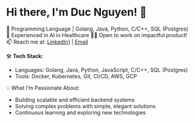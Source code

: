 
<!--
**nguyenbanhducA1K51/nguyenbanhducA1K51** is a ✨ _special_ ✨ repository because its `README.md` (this file) appears on your GitHub profile.

Here are some ideas to get you started:

- 🔭 I’m currently working on ...
- 🌱 I’m currently learning ...
- 👯 I’m looking to collaborate on ...
- 🤔 I’m looking for help with ...
- 💬 Ask me about ...
- 📫 How to reach me: ...
- 😄 Pronouns: ...
- ⚡ Fun fact: ...
-->
# Hi there, I'm Duc Nguyen! 👋

🚀 Programming Language | Golang, Java, Python, C/C++, SQL (Postgres)   
🌱 Experienced in AI in Healthcare 
👨‍💻 Open to work on impactful product!  
📫 Reach me at: [LinkedIn](https://www.linkedin.com/in/duc-nguyen-a505aa20a/)] | [Email](ducnguyen.wings@gmail.com)  

🛠️ **Tech Stack:**  
- Languages: Golang, Java, Python, JavaScript, C/C++, SQL (Postgres)  
- Tools: Docker, Kubernetes, Git, CI/CD, AWS, GCP  

💡 What I’m Passionate About:
- Building scalable and efficient backend systems
- Solving complex problems with simple, elegant solutions
- Continuous learning and exploring new technologies

